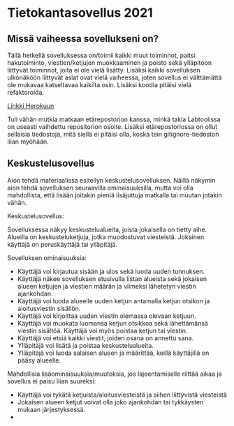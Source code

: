 # Tietokantasovellus 2021
## Missä vaiheessa sovellukseni on?
Tällä hetkellä sovelluksessa on/toimii kaikki muut toiminnot, paitsi hakutoiminto, viestien/ketjujen muokkaaminen ja poisto sekä ylläpitoon liittyvät toiminnot, joita ei ole vielä lisätty. 
Lisäksi kaikki sovelluksen ulkonäköön liittyvät asiat ovat vielä vaiheessa, joten sovellus ei välttämättä ole 
mukavaa katseltavaa kaikilta osin. Lisäksi koodia pitäisi vielä refaktoroida.

[Linkki Herokuun](https://tsoha-keskustelusovellus-as.herokuapp.com/)

Tuli vähän mutkia matkaan etärepostorion kanssa, minkä takia 
Labtoolissa on useasti vaihdettu repositorion osoite. Lisäksi etärepostoriossa on ollut sellaisia
tiedostoja, mitä siellä ei pitäisi olla, koska tein gitignore-tiedoston liian myöhään.

## Keskustelusovellus
Aion tehdä materiaalissa esitellyn keskustelusovelluksen. Näillä näkymin aion tehdä sovelluksen seuraavilla 
ominaisuuksilla, mutta voi olla mahdollista, että lisään joitakin pieniä lisäjuttuja matkalla tai muutan jotakin vähän.


Keskustelusovellus:

Sovelluksessa näkyy keskustelualueita, joista jokaisella on tietty aihe. Alueilla on keskusteluketjuja, jotka muodostuvat viesteistä. Jokainen käyttäjä on peruskäyttäjä tai ylläpitäjä.

Sovelluksen ominaisuuksia:

- Käyttäjä voi kirjautua sisään ja ulos sekä luoda uuden tunnuksen.
- Käyttäjä näkee sovelluksen etusivulla listan alueista sekä jokaisen alueen ketjujen ja viestien määrän ja viimeksi lähetetyn viestin ajankohdan.
- Käyttäjä voi luoda alueelle uuden ketjun antamalla ketjun otsikon ja aloitusviestin sisällön.
- Käyttäjä voi kirjoittaa uuden viestin olemassa olevaan ketjuun.
- Käyttäjä voi muokata luomansa ketjun otsikkoa sekä lähettämänsä viestin sisältöä. Käyttäjä voi myös poistaa ketjun tai viestin.
- Käyttäjä voi etsiä kaikki viestit, joiden osana on annettu sana.
- Ylläpitäjä voi lisätä ja poistaa keskustelualueita.
- Ylläpitäjä voi luoda salaisen alueen ja määrittää, keillä käyttäjillä on pääsy alueelle.


Mahdollisia lisäominaisuuksia/muutoksia, jos lajeentamiselle riittää aikaa ja sovellus ei paisu liian suureksi:

- Käyttäjä voi tykätä ketjuista/aloitusviesteistä ja siihen liittyvistä viesteistä
- Jokaisen alueen ketjut voivat olla joko ajankohdan tai tykkäysten mukaan järjestyksessä.
- 
